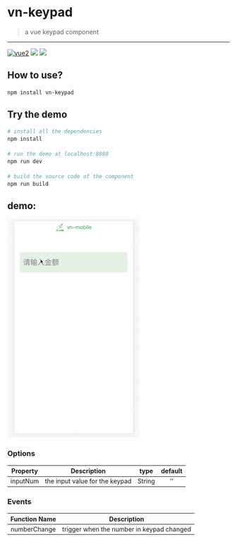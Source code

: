 # vn-keypad
> a vue keypad component

--------------
[![vue2](https://img.shields.io/badge/vue-2.x-brightgreen.svg?style=flat-square)](https://vuejs.org/)
[![](https://img.shields.io/github/license/:user/:repo.svg?style=flat-square)](https://github.com/NickChuCode/vn-keypad)
[![](https://img.shields.io/github/size/webcaetano/craft/build/phaser-craft.min.js.svg?style=flat-square)](https://github.com/NickChuCode/vn-keypad)

## How to use?
``` bash
npm install vn-keypad
```
## Try the demo
``` bash
# install all the dependencies
npm install

# run the demo at localhost:8080
npm run dev

# build the source code of the component
npm run build
```
## demo:

![demo](https://github.com/NickChuCode/vn-keypad/blob/master/vn-keypad.gif)
### Options
|    Property    |    Description   |   type   |	default	|
| -----------------  | ---------------- | :--------: | :----------: |
| inputNum      | the input value for the keypad |String| '' |



### Events
| Function Name | Description   |
| :--------:   | -----  |
|    numberChange    |  trigger when the number in keypad changed  |

